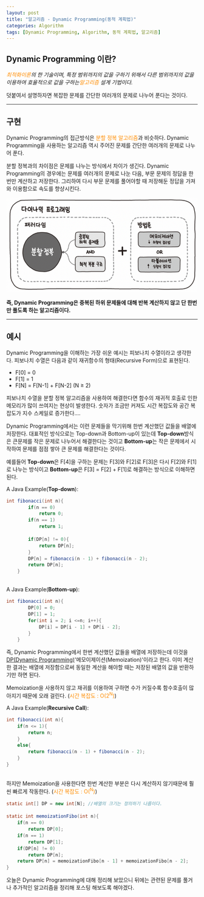```yaml
---
layout: post
title: "알고리즘 - Dynamic Programming(동적 계획법)"
categories: Algorithm
tags: [Dynamic Programming, Algorithm, 동적 계획법, 알고리즘]
---
```


## Dynamic Programming 이란?

<I><span style = "color:#FF8C00">최적화이론</span>의 한 기술이며, 특정 범위까지의 값을 구하기 위해서 다른 범위까지의 값을 이용하여 효율적으로 값을 구하는<span style = "color:#FF8C00">알고리즘</span> 설계 기법이다.</I>

덧붙여서 설명하자면 복잡한 문제를 간단한 여러개의 문제로 나누어 푼다는 것이다.

<hr/>

## 구현

Dynamic Programming의 접근방식은 <span style = "color:#FF8C00">분할 정복 알고리즘</span>과 비슷하다. Dynamic Programming을 사용하는 알고리즘 역시 주어진 문제를 간단한 여러개의 문제로 나누어 푼다.

분할 정복과의 차이점은 문제를 나누는 방식에서 차이가 생긴다. Dynamic Programming의 경우에는 문제를 여러개의 문제로 나눈 다음, 부문 문제의 정답을 한 번만 계산하고 저장한다. 그리하여 다시 부문 문제를 풀어야할 때 저장해둔 정답을 가져와 이용함으로 속도를 향샹시킨다.

![Dynamic-Programming](/assets/images/DynamicPrgramming.png)

<strong>즉, Dynamic Programming은 중복된 하위 문제들에 대해 반복 계산하지 않고 단 한번만 풀도록 하는 알고리즘이다.</strong>

<hr/>

## 예시

Dynamic Programming을 이해하는 가장 쉬운 예시는 피보나치 수열이라고 생각한다. 피보나치 수열은 다음과 같이 재귀함수의 형태(Recursive Form)으로 표현된다.

- F[0] = 0
- F[1] = 1
- F[N] = F[N-1] + F[N-2] (N ≥ 2)

피보나치 수열을 분할 정복 알고리즘을 사용하여 해결한다면 함수의 재귀적 호출로 인한 메모리가 많이 쓰여지는 현상이 발생한다. 숫자가 조금만 커져도 시간 복잡도와 공간 복잡도가 지수 스케일로 증가한다....

Dynamic Programming에서는 이런 문제들을 막기위해 한번 계산했던 값들을 배열에 저장한다.
대표적인 방식으로는 Top-down과 Bottom-up이 있는데 <b>Top-down</b>방식은 큰문제를 작은 문제로 나누어서 해결한다는 것이고 <b>Bottom-up</b>는 작은 문제에서 시작하여 문제를 점점 쌓아 큰 문제를 해결한다는 것이다.

예를들어 <b>Top-down</b>은 F[4]을 구하는 문제는 F[3]와 F[2]로 F[3]은 다시 F[2]와 F[1]로 나누는 방식이고 <b>Bottom-up</b>은 F[3] = F[2] + F[1]로 해결하는 방식으로 이해하면 된다.

A Java Example(<b>Top-down</b>):

```java
int fibonacci(int n){
        if(n == 0)
            return 0;
        if(n == 1)
            return 1;

        if(DP[n] != 0){
            return DP[n];
        }
        DP[n] = fibonacci(n - 1) + fibonacci(n - 2);
        return DP[n];
    }
```

<br/>
A Java Example(<b>Bottom-up</b>):

```java
int fibonacci(int n){
        DP[0] = 0;
        DP[1] = 1;
        for(int i = 2; i <=n; i++){
            DP[i] = DP[i - 1] + DP[i - 2];
        }
    }
```

즉, Dynamic Programming에서 한번 계산했던 값들을 배열에 저장하는데 이것을 [DP(Dynamic Programming)](https://jik-k.github.io/algorithm/2023/01/19/Memoization.html)'메모이제이션(Memoization)'이라고 한다.
이미 계산한 결과는 배열에 저장함으로써 동일한 계산을 해야할 때는 저장된 배열의 값을 반환하기만 하면 된다.

Memoization을 사용하지 않고 재귀를 이용하여 구하면 수가 커질수록 함수호출이 많아지기 때문에 오래 걸린다. (<span style = "color:#FF8C00">시간 복잡도 : O(2<sup>N</sup>)</span>)

A Java Example(<b>Recursive Call</b>):

```java
int fibonacci(int n){
    if(n <= 1){
        return n;
    }
    else{
        return fibonacci(n - 1) + fibonacci(n - 2);
    }
}
```

<br/>
하지만 Memoization을 사용한다면 한번 계산한 부분은 다시 계산하지 않기때문에 훨씬 빠르게 작동한다. (<span style = "color:#FF8C00">시간 복잡도 : O(<sup>N</sup>)</span>)

```java
static int[] DP = new int[N]; //배열의 크기는 정의하기 나름이다.

static int memoizationFibo(int n){
    if(n == 0)
        return DP[0];
    if(n == 1)
        return DP[1];
    if(DP[n] != 0)
        return DP[n];
    return DP[n] = memoizationFibo[n - 1] + memoizationFibo[n - 2];
}
```

오늘은 Dynamic Programming에 대해 정리해 보았으니 뒤에는 관련된 문제를 풀거나 추가적인 알고리즘을 정리해 포스팅 해보도록 해야겠다.

